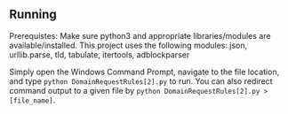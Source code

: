 ## Running

Prerequistes: Make sure python3 and appropriate libraries/modules are available/installed. This project uses the following modules: json, urllib.parse, tld, tabulate, itertools, adblockparser

Simply open the Windows Command Prompt, navigate to the file location, and type `python DomainRequestRules[2].py` to run. 
You can also redirect command output to a given file by `python DomainRequestRules[2].py > [file_name]`.